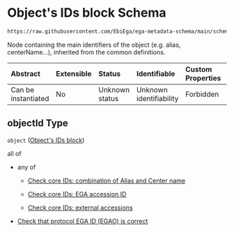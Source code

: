# Object's IDs block Schema

```txt
https://raw.githubusercontent.com/EbiEga/ega-metadata-schema/main/schemas/EGA.protocol.json#/properties/objectId
```

Node containing the main identifiers of the object (e.g. alias, centerName...), inherited from the common definitions.

| Abstract            | Extensible | Status         | Identifiable            | Custom Properties | Additional Properties | Access Restrictions | Defined In                                                                       |
| :------------------ | :--------- | :------------- | :---------------------- | :---------------- | :-------------------- | :------------------ | :------------------------------------------------------------------------------- |
| Can be instantiated | No         | Unknown status | Unknown identifiability | Forbidden         | Allowed               | none                | [EGA.protocol.json\*](../../../schemas/EGA.protocol.json "open original schema") |

## objectId Type

`object` ([Object's IDs block](ega-9-properties-objects-ids-block.md))

all of

*   any of

    *   [Check core IDs: combination of Alias and Center name](ega-4-defs-core-identifiers-of-an-object-anyof-check-core-ids-combination-of-alias-and-center-name.md "check type definition")

    *   [Check core IDs: EGA accession ID](ega-4-defs-core-identifiers-of-an-object-anyof-check-core-ids-ega-accession-id.md "check type definition")

    *   [Check core IDs: external accessions](ega-4-defs-core-identifiers-of-an-object-anyof-check-core-ids-external-accessions.md "check type definition")

*   [Check that protocol EGA ID (EGAO) is correct](ega-9-properties-objects-ids-block-allof-check-that-protocol-ega-id-egao-is-correct.md "check type definition")
